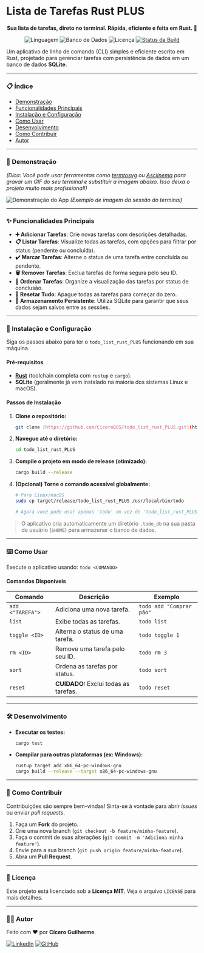 # Lista de Tarefas Rust PLUS

<div align="center">
  <strong>Sua lista de tarefas, direto no terminal. Rápida, eficiente e feita em Rust. 🦀</strong>
</div>

<p align="center">
  <img alt="Linguagem" src="https://img.shields.io/badge/rust-%23000000.svg?style=for-the-badge&logo=rust&logoColor=white">
  <img alt="Banco de Dados" src="https://img.shields.io/badge/sqlite-%23003B57.svg?style=for-the-badge&logo=sqlite&logoColor=white">
  <img alt="Licença" src="https://img.shields.io/github/license/CiceroGGS/todo_list_rust_PLUS?style=for-the-badge&color=blue">
  <a href="https://github.com/CiceroGGS/todo_list_rust_PLUS/actions/workflows/rust.yml">
    <img alt="Status da Build" src="https://img.shields.io/github/actions/workflow/status/CiceroGGS/todo_list_rust_PLUS/rust.yml?branch=main&style=for-the-badge">
  </a>
</p>

Um aplicativo de linha de comando (CLI) simples e eficiente escrito em Rust, projetado para gerenciar tarefas com persistência de dados em um banco de dados **SQLite**.

---

### 📋 Índice

* [Demonstração](#-demonstração)
* [Funcionalidades Principais](#-funcionalidades-principais)
* [Instalação e Configuração](#-instalação-e-configuração)
* [Como Usar](#️-como-usar)
* [Desenvolvimento](#-desenvolvimento)
* [Como Contribuir](#-como-contribuir)
* [Autor](#-autor)

---

### 📸 Demonstração

*(Dica: Você pode usar ferramentas como [termtosvg](https://github.com/nbedos/termtosvg) ou [Asciinema](https://asciinema.org/) para gravar um GIF do seu terminal e substituir a imagem abaixo. Isso deixa o projeto muito mais profissional!)*

![Demonstração do App](https://i.imgur.com/r7qfA5o.png) 
*(Exemplo de imagem da sessão do terminal)*

---

### ✨ Funcionalidades Principais

* **➕ Adicionar Tarefas**: Crie novas tarefas com descrições detalhadas.
* **📋 Listar Tarefas**: Visualize todas as tarefas, com opções para filtrar por status (pendente ou concluída).
* **✔️ Marcar Tarefas**: Alterne o status de uma tarefa entre concluída ou pendente.
* **🗑️ Remover Tarefas**: Exclua tarefas de forma segura pelo seu ID.
* **🔀 Ordenar Tarefas**: Organize a visualização das tarefas por status de conclusão.
* **🔄 Resetar Tudo**: Apague todas as tarefas para começar do zero.
* **💾 Armazenamento Persistente**: Utiliza SQLite para garantir que seus dados sejam salvos entre as sessões.

---

### 🚀 Instalação e Configuração

Siga os passos abaixo para ter o `todo_list_rust_PLUS` funcionando em sua máquina.

#### Pré-requisitos
* [**Rust**](https://www.rust-lang.org/tools/install) (toolchain completa com `rustup` e `cargo`).
* **SQLite** (geralmente já vem instalado na maioria dos sistemas Linux e macOS).

#### Passos de Instalação

1.  **Clone o repositório:**
    ```bash
    git clone [https://github.com/CiceroGGS/todo_list_rust_PLUS.git](https://github.com/CiceroGGS/todo_list_rust_PLUS.git)
    ```

2.  **Navegue até o diretório:**
    ```bash
    cd todo_list_rust_PLUS
    ```

3.  **Compile o projeto em modo de release (otimizado):**
    ```bash
    cargo build --release
    ```

4.  **(Opcional) Torne o comando acessível globalmente:**
    ```bash
    # Para Linux/macOS
    sudo cp target/release/todo_list_rust_PLUS /usr/local/bin/todo
    
    # Agora você pode usar apenas 'todo' em vez de 'todo_list_rust_PLUS'
    ```

> O aplicativo cria automaticamente um diretório `.todo_db` na sua pasta de usuário (`$HOME`) para armazenar o banco de dados.

---

### ⌨️ Como Usar

Execute o aplicativo usando: `todo <COMANDO>`

#### Comandos Disponíveis

| Comando             | Descrição                                 | Exemplo                                 |
| ------------------- | ----------------------------------------- | --------------------------------------- |
| `add <"TAREFA">`    | Adiciona uma nova tarefa.                 | `todo add "Comprar pão"`                |
| `list`              | Exibe todas as tarefas.                   | `todo list`                             |
| `toggle <ID>`       | Alterna o status de uma tarefa.           | `todo toggle 1`                         |
| `rm <ID>`           | Remove uma tarefa pelo seu ID.            | `todo rm 3`                             |
| `sort`              | Ordena as tarefas por status.             | `todo sort`                             |
| `reset`             | **CUIDADO:** Exclui todas as tarefas.     | `todo reset`                            |

---

### 🛠️ Desenvolvimento

* **Executar os testes:**
    ```bash
    cargo test
    ```

* **Compilar para outras plataformas (ex: Windows):**
    ```bash
    rustup target add x86_64-pc-windows-gnu
    cargo build --release --target x86_64-pc-windows-gnu
    ```

---

### 🤝 Como Contribuir

Contribuições são sempre bem-vindas! Sinta-se à vontade para abrir *issues* ou enviar *pull requests*.

1.  Faça um **Fork** do projeto.
2.  Crie uma nova branch (`git checkout -b feature/minha-feature`).
3.  Faça o commit de suas alterações (`git commit -m 'Adiciona minha feature'`).
4.  Envie para a sua branch (`git push origin feature/minha-feature`).
5.  Abra um **Pull Request**.

---

### 📝 Licença

Este projeto está licenciado sob a **Licença MIT**. Veja o arquivo `LICENSE` para mais detalhes.

---

### 👨‍💻 Autor

Feito com ❤️ por **Cícero Guilherme**.

[![LinkedIn](https://img.shields.io/badge/linkedin-%230077B5.svg?style=for-the-badge&logo=linkedin&logoColor=white)](https://www.linkedin.com/in/cicero-guilherme-a9473a260/)
[![GitHub](https://img.shields.io/badge/github-%23121011.svg?style=for-the-badge&logo=github&logoColor=white)](https://github.com/CiceroGGS/)
